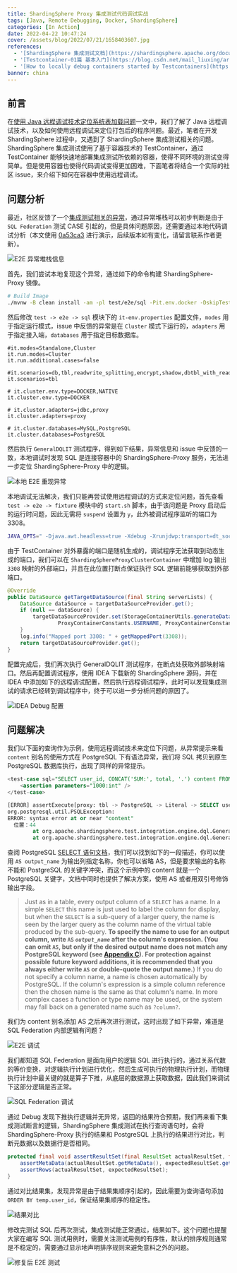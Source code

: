 ```yaml
---
title: ShardingSphere Proxy 集成测试代码调试实战
tags: [Java, Remote Debugging, Docker, ShardingSphere]
categories: [In Action]
date: 2022-04-22 10:47:24
cover: /assets/blog/2022/07/21/1658403607.jpg
references:
  - '[ShardingSphere 集成测试文档](https://shardingsphere.apache.org/document/current/cn/test-manual/integration-test/)'
  - '[Testcontainer-01篇 基本入门](https://blog.csdn.net/mail_liuxing/article/details/99075606)'
  - '[How to locally debug containers started by Testcontainers](https://bsideup.github.io/posts/debugging_containers/)'
banner: china
---
```


## 前言

在[使用 Java 远程调试技术定位系统表加载问题](https://strongduanmu.com/blog/use-java-remote-debugging-to-locate-system-table-loading-bug/)一文中，我们了解了 Java 远程调试技术，以及如何使用远程调试来定位打包后的程序问题。最近，笔者在开发 ShardingSphere 过程中，又遇到了 ShardingSphere 集成测试相关的问题。ShardingSphere 集成测试使用了基于容器技术的 TestContainer，通过 TestContainer 能够快速地部署集成测试所依赖的容器，使得不同环境的测试变得简单。但是使用容器也使得代码调试变得更加困难，下面笔者将结合一个实际的社区 issue，来介绍下如何在容器中使用远程调试。

## 问题分析

最近，社区反馈了一个[集成测试相关的异常](https://github.com/apache/shardingsphere/issues/19419)，通过异常堆栈可以初步判断是由于 `SQL Federation` 测试 CASE 引起的，但是具体问题原因，还需要通过本地代码调试分析（本文使用 [0a53ca3](https://github.com/apache/shardingsphere/commit/0a53ca33616b09a4f98428129c44548b93e7d005) 进行演示，后续版本如有变化，请留言联系作者更新）。

![E2E 异常堆栈信息](/assets/blog/2022/07/21/1658401958.png)

首先，我们尝试本地复现这个异常，通过如下的命令构建 ShardingSphere-Proxy 镜像。

```bash
# Build Image
./mvnw -B clean install -am -pl test/e2e/sql -Pit.env.docker -DskipTests -Dspotless.apply.skip=true
```

然后修改 `test -> e2e -> sql` 模块下的 `it-env.properties` 配置文件，`modes` 用于指定运行模式，issue 中反馈的异常是在 `Cluster` 模式下运行的，`adapters` 用于指定接入端，`databases` 用于指定目标数据库。

```properties
#it.modes=Standalone,Cluster
it.run.modes=Cluster
it.run.additional.cases=false

#it.scenarios=db,tbl,readwrite_splitting,encrypt,shadow,dbtbl_with_readwrite_splitting,dbtbl_with_readwrite_splitting_and_encrypt,empty_rules
it.scenarios=tbl

# it.cluster.env.type=DOCKER,NATIVE
it.cluster.env.type=DOCKER

# it.cluster.adapters=jdbc,proxy
it.cluster.adapters=proxy

# it.cluster.databases=MySQL,PostgreSQL
it.cluster.databases=PostgreSQL
```

然后执行 `GeneralDQLIT` 测试程序，得到如下结果，异常信息和 issue 中反馈的一致，本地调试时发现 SQL 是连接容器中的 ShardingSphere-Proxy 服务，无法进一步定位 ShardingSphere-Proxy 中的逻辑。

![本地 E2E 重现异常](/assets/blog/2022/07/21/1658402730.png)

本地调试无法解决，我们只能再尝试使用远程调试的方式来定位问题，首先查看 `test -> e2e -> fixture` 模块中的 `start.sh` 脚本，由于该问题是 Proxy 启动后的运行时问题，因此无需将 `suspend` 设置为 `y`，此外被调试程序监听的端口为 3308。

```bash
JAVA_OPTS=" -Djava.awt.headless=true -Xdebug -Xrunjdwp:transport=dt_socket,server=y,suspend=n,address=3308"
```

由于 TestContainer 对外暴露的端口是随机生成的，调试程序无法获取到动态生成的端口，我们可以在 `ShardingSphereProxyClusterContainer` 中增加 log 输出 `3308` 映射的外部端口，并且在此位置打断点保证执行 SQL 逻辑前能够获取到外部端口。

```java
@Override
public DataSource getTargetDataSource(final String serverLists) {
    DataSource dataSource = targetDataSourceProvider.get();
    if (null == dataSource) {
        targetDataSourceProvider.set(StorageContainerUtils.generateDataSource(DataSourceEnvironment.getURL(databaseType, getHost(), getMappedPort(3307), config.getProxyDataSourceName()),
                ProxyContainerConstants.USERNAME, ProxyContainerConstants.PASSWORD));
    }
    log.info("Mapped port 3308: " + getMappedPort(3308));
    return targetDataSourceProvider.get();
}
```

配置完成后，我们再次执行 GeneralDQLIT 测试程序，在断点处获取外部映射端口。然后再配置调试程序，使用 IDEA 下载新的 ShardingSphere 源码，并在 IDEA 中添加如下的远程调试配置，然后执行远程调试程序，此时可以发现集成测试的请求已经转到调试程序中，终于可以进一步分析问题的原因了。

![IDEA Debug 配置](/assets/blog/2022/07/21/1658404492.png)

## 问题解决

我们以下面的查询作为示例，使用远程调试技术来定位下问题，从异常提示来看 `content` 别名的使用方式在 PostgreSQL 下有语法异常，我们将 SQL 拷贝到原生 PostgreSQL 数据库执行，出现了同样的异常提示。

```sql
<test-case sql="SELECT user_id, CONCAT('SUM:', total, '.') content FROM (SELECT user_id, SUM(order_id_sharding) AS total FROM t_order_federate_sharding GROUP BY user_id HAVING SUM(order_id_sharding) > ?) AS temp" db-types="MySQL,PostgreSQL" scenario-types="tbl">
    <assertion parameters="1000:int" />
</test-case>

[ERROR] assertExecute[proxy: tbl -> PostgreSQL -> Literal -> SELECT user_id, CONCAT('SUM:', total, '.') content FROM (SELECT user_id, SUM(order_id_sharding) AS total FROM t_order_federate_sharding GROUP BY user_id HAVING SUM(order_id_sharding) > ?) AS temp](org.apache.shardingsphere.test.integration.engine.dql.GeneralDQLIT)  Time elapsed: 0.27 s  <<< ERROR!
org.postgresql.util.PSQLException: 
ERROR: syntax error at or near "content"
  位置：44
        at org.apache.shardingsphere.test.integration.engine.dql.GeneralDQLIT.assertExecuteForStatement(GeneralDQLIT.java:108)
        at org.apache.shardingsphere.test.integration.engine.dql.GeneralDQLIT.assertExecute(GeneralDQLIT.java:97)
```

查阅 PostgreSQL [SELECT 语句文档](https://www.postgresql.org/docs/current/sql-select.html)，我们可以找到如下的一段描述，你可以使用 `AS output_name` 为输出列指定名称，你也可以省略 AS，但是要求输出的名称不能和 PostgreSQL 的关键字冲突，而这个示例中的 content 就是一个 PostgreSQL 关键字，文档中同时也提供了解决方案，使用 AS 或者用双引号修饰输出字段。

> Just as in a table, every output column of a `SELECT` has a name. In a simple `SELECT` this name is just used to label the column for display, but when the `SELECT` is a sub-query of a larger query, the name is seen by the larger query as the column name of the virtual table produced by the sub-query. **To specify the name to use for an output column, write `AS` *`output_name`* after the column's expression. (You can omit `AS`, but only if the desired output name does not match any PostgreSQL keyword (see [Appendix C](https://www.postgresql.org/docs/current/sql-keywords-appendix.html)). For protection against possible future keyword additions, it is recommended that you always either write `AS` or double-quote the output name.**) If you do not specify a column name, a name is chosen automatically by PostgreSQL. If the column's expression is a simple column reference then the chosen name is the same as that column's name. In more complex cases a function or type name may be used, or the system may fall back on a generated name such as `?column?`.

我们为 content 别名添加 AS 之后再次进行测试，这时出现了如下异常，难道是 SQL Federation 内部逻辑有问题？

![E2E 调试](/assets/blog/2022/07/22/1658451043.png)

我们都知道 SQL Federation 是面向用户的逻辑 SQL 进行执行的，通过关系代数的等价变换，对逻辑执行计划进行优化，然后生成可执行的物理执行计划，而物理执行计划中最关键的就是算子下推，从底层的数据源上获取数据，因此我们来调试下这部分逻辑是否正常。

![SQL Federation 调试](/assets/blog/2022/07/22/1658451995.png)

通过 Debug 发现下推执行逻辑并无异常，返回的结果符合预期，我们再来看下集成测试断言的逻辑，ShardingSphere 集成测试在执行查询语句时，会将 ShardingSphere-Proxy 执行的结果和 PostgreSQL 上执行的结果进行对比，判断元数据以及数据行是否相同。

```java
protected final void assertResultSet(final ResultSet actualResultSet, final ResultSet expectedResultSet) throws SQLException {
    assertMetaData(actualResultSet.getMetaData(), expectedResultSet.getMetaData());
    assertRows(actualResultSet, expectedResultSet);
}
```

通过对比结果集，发现异常是由于结果集顺序引起的，因此需要为查询语句添加 `ORDER BY temp.user_id`，保证结果集顺序的稳定性。

![结果对比](/assets/blog/2022/07/22/1658452531.png)

修改完测试 SQL 后再次测试，集成测试能正常通过，结果如下。这个问题也提醒大家在编写 SQL 测试用例时，需要关注测试用例的有序性，默认的排序规则通常是不稳定的，需要通过显示地声明排序规则来避免意料之外的问题。

![修复后 E2E 测试](/assets/blog/2022/07/22/1658452827.png)
